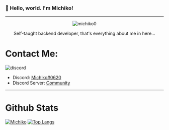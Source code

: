 ### 👋 Hello, world. I'm Michiko!
----
<p align="center"> <img src="https://komarev.com/ghpvc/?username=michiko0&label=Profile%20views&color=0e75b6&style=flat" alt="michiko0" /> </p>


<p align="center"> 
  Self-taught backend developer, that's everything about me in here...
  </p>
  
 # Contact Me:
![discord](https://img.shields.io/badge/Discord-5865F2?style=for-the-badge&logo=discord&logoColor=white)
- Discord: [Michiko#0620](https://discord.com/users/521591624644427777) 
- Discord Server: [Community](https://discord.gg/RqVc3eq5kV)

---
# Github Stats
[![Michiko](https://github-readme-stats.vercel.app/api?username=Michiko0)](https://github.com/Michiko0/github-readme-stats)
[![Top Langs](https://github-readme-stats.vercel.app/api/top-langs/?username=Michiko0&layout=compact)](https://github.com/Michiko0/github-readme-stats)

